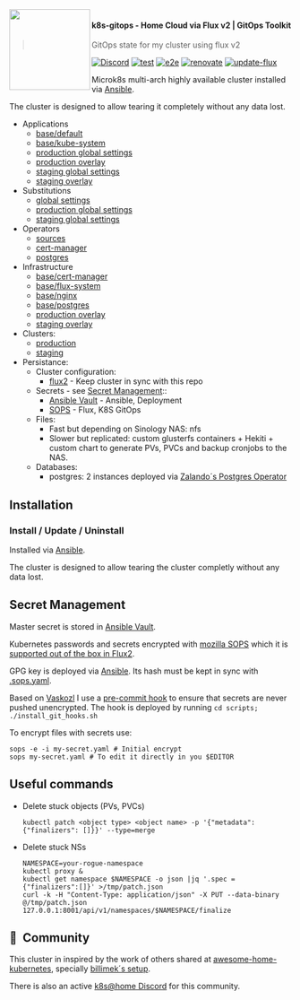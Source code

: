 <img src="https://camo.githubusercontent.com/bd0df216af51c1525f14e62155608e448562cb4033554e001a0ac2009e545aec/68747470733a2f2f726173706265726e657465732e6769746875622e696f2f696d672f6c6f676f2e737667" align="left" width="144px" height="144px"/>

#### k8s-gitops - Home Cloud via Flux v2 | GitOps Toolkit
> GitOps state for my cluster using flux v2

[![Discord](https://img.shields.io/badge/discord-chat-7289DA.svg?maxAge=60&style=flat-square)](https://discord.gg/DNCynrJ)
[![test](https://github.com/angelnu/k8s-gitops/workflows/test/badge.svg)](https://github.com/angelnu/k8s-gitop/workflows/actions)
[![e2e](https://github.com/angelnu/k8s-gitops/workflows/e2e/badge.svg)](https://github.com/angelnu/k8s-gitop/actions)
[![renovate](https://github.com/angelnu/k8s-gitops/workflows/renovate/badge.svg)](https://github.com/angelnu/k8s-gitop/workflows/renovate/actions)
[![update-flux](https://github.com/angelnu/k8s-gitops/workflows/update-flux/badge.svg)](https://github.com/angelnu/k8s-gitop/workflows/update-flux/actions)
<br />

Microk8s multi-arch highly available cluster installed via [Ansible](ansible/README.md).

The cluster is designed to allow tearing it completely without any data lost.

* Applications
  * [base/default](apps/base/default)
  * [base/kube-system](apps/base/kube-system)
  * [production global settings](clusters/production/apps.yaml)
  * [production overlay](apps/production)
  * [staging global settings](clusters/staging/apps.yaml)
  * [staging overlay](apps/staging)
* Substitutions
  * [global settings](clusters/settings.yaml)
  * [production global settings](clusters/production/settings.yaml)
  * [staging global settings](clusters/staging/settings.yaml)
* Operators
  * [sources](operators/sources)
  * [cert-manager](operators/cert-manager)
  * [postgres](operators/postgres)
* Infrastructure
  * [base/cert-manager](infrastructure/base/cert-manager)
  * [base/flux-system](infrastructure/base/flux-system)
  * [base/nginx](infrastructure/base/nginx)
  * [base/postgres](infrastructure/base/postgres)
  * [production overlay](infrastructure/production)
  * [staging overlay](infrastructure/staging)
* Clusters:
  * [production](clusters/production)
  * [staging](clusters/staging)
* Persistance:
  * Cluster configuration:
    * [flux2](https://github.com/fluxcd/flux2) - Keep cluster in sync with this repo
  * Secrets - see [Secret Management](##-Secret-Management)::
    - [Ansible Vault](ansible) - Ansible, Deployment
    - [SOPS](##-Secret-Management) - Flux, K8S GitOps
  * Files:
    * Fast but depending on Sinology NAS: nfs
    * Slower but replicated: custom glusterfs containers + Hekiti + custom chart to generate PVs, PVCs and backup cronjobs to the NAS.
  * Databases:
    * postgres: 2 instances deployed via [Zalando´s Postgres Operator](https://github.com/zalando/postgres-operator)


## Installation

### Install / Update / Uninstall

Installed via [Ansible](ansible/README.md).

The cluster is designed to allow tearing the cluster completly without any data lost. 

## Secret Management

Master secret is stored in [Ansible Vault](ansible/README.md).

Kubernetes passwords and secrets encrypted with [mozilla SOPS](https://github.com/mozilla/sops) which it is [supported out of the box in Flux2](https://toolkit.fluxcd.io/guides/mozilla-sops/).

GPG key is deployed via [Ansible](ansible/README.md). Its hash must be kept in sync with [.sops.yaml](.sops.yaml).

Based on [Vaskozl](https://github.com/Vaskozl/home-infra) I use a [pre-commit hook](scripts/find-unencrypted-secrets.sh) to ensure that secrets are never pushed unencrypted. The hook is deployed by running `cd scripts; ./install_git_hooks.sh`

To encrypt files with secrets use:

```
sops -e -i my-secret.yaml # Initial encrypt
sops my-secret.yaml # To edit it directly in you $EDITOR
```

## Useful commands

- Delete stuck objects (PVs, PVCs)
  ```
  kubectl patch <object type> <object name> -p '{"metadata":{"finalizers": []}}' --type=merge
  ```

- Delete stuck NSs
  ```
  NAMESPACE=your-rogue-namespace
  kubectl proxy &
  kubectl get namespace $NAMESPACE -o json |jq '.spec = {"finalizers":[]}' >/tmp/patch.json
  curl -k -H "Content-Type: application/json" -X PUT --data-binary @/tmp/patch.json 127.0.0.1:8001/api/v1/namespaces/$NAMESPACE/finalize
  ```


## :handshake:&nbsp; Community

This cluster in inspired by the work of others shared at [awesome-home-kubernetes](https://github.com/k8s-at-home/awesome-home-kubernetes), specially [billimek´s setup](https://github.com/billimek/k8s-gitops/).

There is also an active [k8s@home Discord](https://discord.gg/7PbmHRK) for this community.